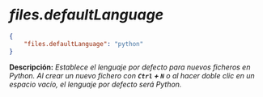 <!-- Autor: Daniel Benjamin Perez Morales -->
<!-- GitHub: https://github.com/D4nitrix13 -->
<!-- GitLab: https://gitlab.com/D4nitrix13 -->
<!-- Correo electrónico: danielperezdev@proton.me -->

# ***files.defaultLanguage***

```json
{
    "files.defaultLanguage": "python"
}
```

**Descripción:** *Establece el lenguaje por defecto para nuevos ficheros en Python. Al crear un nuevo fichero con **`Ctrl` + `N`** o al hacer doble clic en un espacio vacío, el lenguaje por defecto será Python.*
